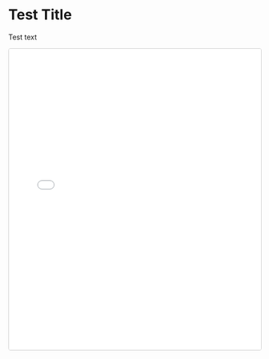 # Test Title
Test text
<iframe
  src="/Events/Full-Timeline-Container.html"
  width="100%"
  height="600"
  style="border:1px solid #ccc; border-radius:4px;"
></iframe>